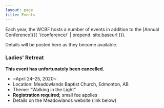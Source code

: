 ```yaml
---
layout: page
title: Events
---
```


Each year, the WCBF hosts a number of events in addition to the [Annual Conference]({{ '/conference/' | prepend: site.baseurl }}). 

Details will be posted here as they become available.

### Ladies' Retreat

**This event has unfortunately been cancelled.**

* ~April 24&ndash;25, 2020~
* Location: Meadowlands Baptist Church, Edmonton, AB
* Theme: "Walking in the Light"
* **Registration required;** small fee applies
* Details on the Meadowlands website (link below)

<!-- Links: -->

<!-- * [Registration page](https://www.eventbrite.ca/e/ladies-retreat-at-meadowlands-tickets-94485383325)
* [Event details](https://meadowlandsbaptist.ca/ladies-retreat-april-24-25-2020/) on Meadowlands website
* [Brochure]({{ '/assets/pdf/2020-Ladies-Retreat-Brochure.pdf' | prepend: site.baseurl }}) (PDF download)
* [Poster]({{ '/assets/pdf/2020-Ladies-Retreat-Poster.pdf' | prepend: site.baseurl }}) (PDF download) -->

